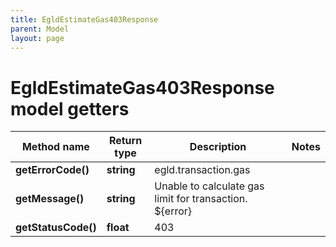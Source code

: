 ```yaml
---
title: EgldEstimateGas403Response
parent: Model
layout: page
---
```


# EgldEstimateGas403Response model getters

Method name | Return type | Description | Notes
------------ | ------------- | ------------- | -------------
**getErrorCode()** | **string** | egld.transaction.gas |
**getMessage()** | **string** | Unable to calculate gas limit for transaction. ${error} |
**getStatusCode()** | **float** | 403 |

